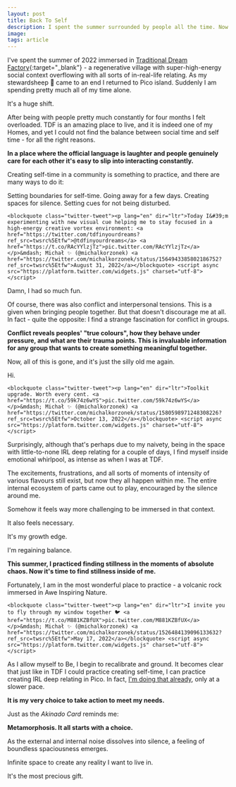 ```yaml
---
layout: post
title: Back To Self
description: I spent the summer surrounded by people all the time. Now I am alone.
image: 
tags: article
---
```


I've spent the summer of 2022 immersed in [Traditional Dream Factory](https://traditionaldreamfactory.com){:target="_blank"} - a regenerative village with super-high-energy social context overflowing with all sorts of in-real-life relating. As my stewardsheep 🐑 came to an end I returned to Pico island. Suddenly I am spending pretty much all of my time alone.

It's a huge shift.

After being with people pretty much constantly for four months I felt overloaded. TDF is an amazing place to live, and it is indeed one of my Homes, and yet I could not find the balance between social time and self time - for all the right reasons.

**In a place where the official language is laughter and people genuinely care for each other it's easy to slip into interacting constantly.**

Creating self-time in a community is something to practice, and there are many ways to do it:

Setting boundaries for self-time. Going away for a few days. Creating spaces for silence. Setting cues for not being disturbed.

`<blockquote class="twitter-tweet"><p lang="en" dir="ltr">Today I&#39;m experimenting with new visual cue helping me to stay focused in a high-energy creative vortex environment: <a href="https://twitter.com/tdfinyourdreams?ref_src=twsrc%5Etfw">@tdfinyourdreams</a> <a href="https://t.co/RAcYYlzjTz">pic.twitter.com/RAcYYlzjTz</a></p>&mdash; Michał ✨ (@michalkorzonek) <a href="https://twitter.com/michalkorzonek/status/1564943385802186752?ref_src=twsrc%5Etfw">August 31, 2022</a></blockquote> <script async src="https://platform.twitter.com/widgets.js" charset="utf-8"></script>`

Damn, I had so much fun.

Of course, there was also conflict and interpersonal tensions. This is a given when bringing people together. But that doesn't discourage me at all. In fact - quite the opposite: I find a strange fascination for conflict in groups.

**Conflict reveals peoples' "true colours", how they behave under pressure, and what are their trauma points. This is invaluable information for any group that wants to create something meaningful together.**

Now, all of this is gone, and it's just the silly old me again.

Hi.

`<blockquote class="twitter-tweet"><p lang="en" dir="ltr">Toolkit upgrade. Worth every cent. <a href="https://t.co/59k74z6wYS">pic.twitter.com/59k74z6wYS</a></p>&mdash; Michał ✨ (@michalkorzonek) <a href="https://twitter.com/michalkorzonek/status/1580598971248308226?ref_src=twsrc%5Etfw">October 13, 2022</a></blockquote> <script async src="https://platform.twitter.com/widgets.js" charset="utf-8"></script>`

Surprisingly, although that's perhaps due to my naivety, being in the space with little-to-none IRL deep relating for a couple of days, I find myself inside emotional whirlpool, as intense as when I was at TDF.

The excitements, frustrations, and all sorts of moments of intensity of various flavours still exist, but now they all happen within me. The entire internal ecosystem of parts came out to play, encouraged by the silence around me.

Somehow it feels way more challenging to be immersed in that context.

It also feels necessary.

It's my growth edge.

I'm regaining balance.

**This summer, I practiced finding stillness in the moments of absolute chaos. Now it's time to find stillness inside of me.**

Fortunately, I am in the most wonderful place to practice - a volcanic rock immersed in Awe Inspiring Nature.

`<blockquote class="twitter-tweet"><p lang="en" dir="ltr">I invite you to fly through my window together 🐦 <a href="https://t.co/M881KZBfUX">pic.twitter.com/M881KZBfUX</a></p>&mdash; Michał ✨ (@michalkorzonek) <a href="https://twitter.com/michalkorzonek/status/1526484139096133632?ref_src=twsrc%5Etfw">May 17, 2022</a></blockquote> <script async src="https://platform.twitter.com/widgets.js" charset="utf-8"></script>`

As I allow myself to Be, I begin to recalibrate and ground. It becomes clear that just like in TDF I could practice creating self-time, I can practice creating IRL deep relating in Pico. In fact, [I'm doing that already](https://pico.microsolidarity.cc), only at a slower pace.

**It is my very choice to take action to meet my needs.**

Just as the *Akinado Card* reminds me:

**Metamorphosis. It all starts with a choice.**

As the external and internal noise dissolves into silence, a feeling of boundless spaciousness emerges. 

Infinite space to create any reality I want to live in.

It's the most precious gift.